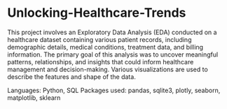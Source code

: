 # Unlocking-Healthcare-Trends
This project involves an Exploratory Data Analysis (EDA) conducted on a healthcare dataset containing various patient records, including demographic details, medical conditions, treatment data, and billing information. The primary goal of this analysis was to uncover meaningful patterns, relationships, and insights that could inform healthcare management and decision-making.
Various visualizations are used to describe the features and shape of the data.

Languages: Python, SQL
Packages used: pandas, sqlite3, plotly, seaborn, matplotlib, sklearn
